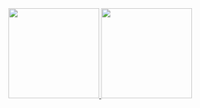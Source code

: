 <div>
<a href="https://github.com/JocielPassos">
<img height="180em" src="[https://github-readme-stats.vercel.app/api/top-langs/?username=JocielPassos&layout=compact&langs_count=7&theme=dracula](https://camo.githubusercontent.com/02fb9ba944990c70fe29adb92d2d53fa5b43412f721094089cf797dc9bd82993/68747470733a2f2f6769746875622d726561646d652d73746174732e76657263656c2e6170702f6170693f757365726e616d653d616e7572616768617a72612673686f775f69636f6e733d7472756526686964653d636f6e74726962732c7072732663616368655f7365636f6e64733d3836343030267468656d653d61707072656e74696365)"/>
<img height="180em" src="[https://github-readme-stats.vercel.app/api?username=JocielPassos-aqui&show_icons=true&theme=dracula&include_all_commits=true&count_private=true](https://camo.githubusercontent.com/02fb9ba944990c70fe29adb92d2d53fa5b43412f721094089cf797dc9bd82993/68747470733a2f2f6769746875622d726561646d652d73746174732e76657263656c2e6170702f6170693f757365726e616d653d616e7572616768617a72612673686f775f69636f6e733d7472756526686964653d636f6e74726962732c7072732663616368655f7365636f6e64733d3836343030267468656d653d61707072656e74696365)"/>
</div>
